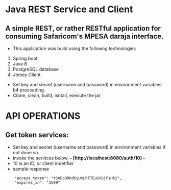 # Java REST Service and Client
## A simple REST, or rather RESTful application for consuming Safaricom's MPESA daraja interface.
* This application was build using the followng technologies
1. Spring boot
2. Java 8
3. PostgreSQL database
4. Jersey Client

* Set key and secret (username and password) in environment variables b4 proceeding.
* Clone, clean, build, isntall, execute the jar

# API OPERATIONS
## Get token services: 
* Set key and secret (username and password) in environment variables if not done so.
* invoke the services below.
**- [http://localhost:8080/auth/10] -**
* 10 is an ID, or client indetifier
* sample response
```{
    "access_token": "tSmDp3RKd6yUxLhT7EuGtGjFsHh2",
    "expires_in": "3599"
```
